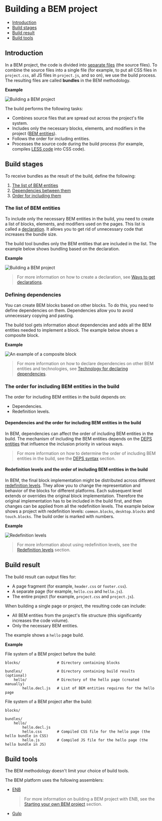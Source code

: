 # Building a BEM project

* [Introduction](#introduction)
* [Build stages](#build-stages)
* [Build result](#build-result)
* [Build tools](#build-tools)

## Introduction

In a BEM project, the code is divided into [separate files](../filestructure/filestructure.en.md#guidelines-for-the-file-structure-of-a-bem-project) (the source files). To combine the source files into a single file (for example, to put all CSS files in `project.css`, all JS files in `project.js`, and so on), we use the build process. The resulting files are called **bundles** in the BEM methodology.

**Example**

![Building a BEM project](https://cdn.rawgit.com/bem-site/bem-method/bem-info-data/method/build/build__bem-project.svg)

The build performs the following tasks:

* Combines source files that are spread out across the project's file system.
*  Includes only the necessary blocks, elements, and modifiers in the project ([BEM entities](../key-concepts/key-concepts.en.md#bem-entity)).
* Follows the order for including entities.
* Processes the source code during the build process (for example, compiles [LESS code](https://en.wikipedia.org/wiki/Less_(stylesheet_language)) into CSS code).

## Build stages

To receive bundles as the result of the build, define the following:

1. [The list of BEM entities](#the-list-of-bem-entities)
2. [Dependencies between them](#defining-dependencies)
3. [Order for including them](#the-order-for-including-bem-entities-in-the-build)

### The list of BEM entities

To include only the necessary BEM entities in the build, you need to create a list of blocks, elements, and modifiers used on the pages. This list is called a [declaration](../declarations/declarations.en.md). It allows you to get rid of unnecessary code that increases the bundle size.

The build tool bundles only the BEM entities that are included in the list. The example below shows bundling based on the declaration.

**Example**

![Building a BEM project](https://cdn.rawgit.com/bem-site/bem-method/bem-info-data/method/build/build__declaration.svg)

> For more information on how to create a declaration, see [Ways to get declarations](../declarations/declarations.en.md#ways-of-obtaining-a-declaration).

### Defining dependencies

You can create BEM blocks based on other blocks. To do this, you need to define dependencies on them. Dependencies allow you to avoid unnecessary copying and pasting.

The build tool gets information about dependencies and adds all the BEM entities needed to implement a block. The example below shows a composite block.

**Example**

![An example of a composite block](https://cdn.rawgit.com/bem-site/bem-method/bem-info-data/method/build/build__search-form.svg)

> For more information on how to declare dependencies on other BEM entities and technologies, see [Technology for declaring dependencies](https://en.bem.info/platform/deps/).

### The order for including BEM entities in the build

The order for including BEM entities in the build depends on:

* Dependencies.
* Redefinition levels.

#### Dependencies and the order for including BEM entities in the build

In BEM, dependencies can affect the order of including BEM entities in the build. The mechanism of including the BEM entities depends on the [DEPS entities](https://en.bem.info/platform/deps/) that influence the inclusion priority in various ways.

> For more information on how to determine the order of including BEM entities in the build, see the [DEPS syntax](https://en.bem.info/platform/deps/) section.

#### Redefinition levels and the order of including BEM entities in the build

In BEM, the final block implementation might be distributed across different [redefinition levels](../key-concepts/key-concepts.en.md#redefinition-level). They allow you to change the representation and behavior of the blocks for different platforms.  Each subsequent level extends or overrides the original block implementation. Therefore the original implementation has to be included in the build first, and then changes can be applied from all the redefinition levels. The example below shows a project with redefinition levels: `common.blocks`, `desktop.blocks` and `touch.blocks`. The build order is marked with numbers.

**Example**

![Redefinition levels](https://cdn.rawgit.com/bem-site/bem-method/bem-info-data/method/build/build__levels.svg)

> For more information about using redefinition levels, see the [Redefinition levels](../redefinition-levels/redefinition-levels.en.md) section.

## Build result

The build result can output files for:

* A page fragment (for example, `header.css` or `footer.css`).
* A separate page (for example, `hello.css`  and `hello.js`).
* The entire project (for example, `project.css`  and `project.js`).

When building a single page or project, the resulting code can include:

* All BEM entities from the project's file structure (this significantly increases the code volume).
* Only the necessary BEM entities.

The example shows a `hello` page build.

**Example**

File system of a BEM project before the build:

```files
blocks/                 # Directory containing blocks

bundles/                # Directory containing build results (optional)
    hello/              # Directory of the hello page (created manually)
        hello.decl.js   # List of BEM entities requires for the hello page
```

File system of a BEM project after the build:

```files
blocks/

bundles/
    hello/
        hello.decl.js
        hello.css       # Compiled CSS file for the hello page (the hello bundle in CSS)
        hello.js        # Compiled JS file for the hello page (the hello bundle in JS)
```

## Build tools

The BEM methodology doesn't limit your choice of build tools.

The BEM platform uses the following assemblers:

* [ENB](https://en.bem.info/toolbox/enb/)

   > For more information on building a BEM project with ENB, see the [Starting your own BEM project](https://en.bem.info/platform/tutorials/start-with-project-stub/) section.

* [Gulp](http://gulpjs.com/)
